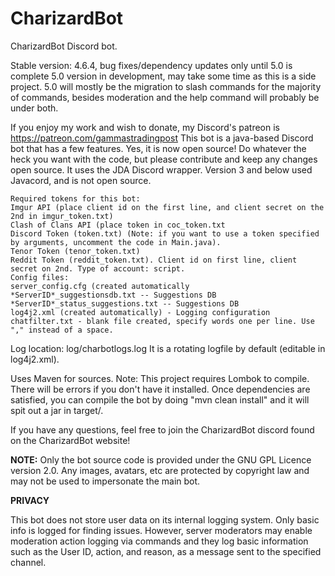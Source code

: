 # CharizardBot
CharizardBot Discord bot. 

Stable version: 4.6.4, bug fixes/dependency updates only until 5.0 is complete
5.0 version in development, may take some time as this is a side project. 5.0 will mostly be the migration to slash commands for the majority of commands, besides moderation and the help command will probably be under both.

If you enjoy my work and wish to donate, my Discord's patreon is https://patreon.com/gammastradingpost
This bot is a java-based Discord bot that has a few features. Yes, it is now open source! Do whatever the heck you want with the code, but please contribute and keep any changes open source.
It uses the JDA Discord wrapper. Version 3 and below used Javacord, and is not open source.
```
Required tokens for this bot:
Imgur API (place client id on the first line, and client secret on the 2nd in imgur_token.txt)
Clash of Clans API (place token in coc_token.txt
Discord Token (token.txt) (Note: if you want to use a token specified by arguments, uncomment the code in Main.java).
Tenor Token (tenor_token.txt)
Reddit Token (reddit_token.txt). Client id on first line, client secret on 2nd. Type of account: script.
Config files:
server_config.cfg (created automatically
*ServerID*_suggestionsdb.txt -- Suggestions DB
*ServerID*_status_suggestions.txt -- Suggestions DB
log4j2.xml (created automatically) - Logging configuration
chatfilter.txt - blank file created, specify words one per line. Use "," instead of a space.
```
Log location: log/charbotlogs.log It is a rotating logfile by default (editable in log4j2.xml).

Uses Maven for sources.
Note: This project requires Lombok to compile. There will be errors if you don't have it installed.
Once dependencies are satisfied, you can compile the bot by doing "mvn clean install" and it will spit out a jar in target/.

If you have any questions, feel free to join the CharizardBot discord found on the CharizardBot website!

**NOTE:**
Only the bot source code is provided under the GNU GPL Licence version 2.0.
Any images, avatars, etc are protected by copyright law and may not be used to impersonate the main bot.

**PRIVACY**

This bot does not store user data on its internal logging system. Only basic info is logged for finding issues. However, server moderators may enable moderation action logging via commands and they log basic information such as the User ID, action, and reason, as a message sent to the specified channel. 
